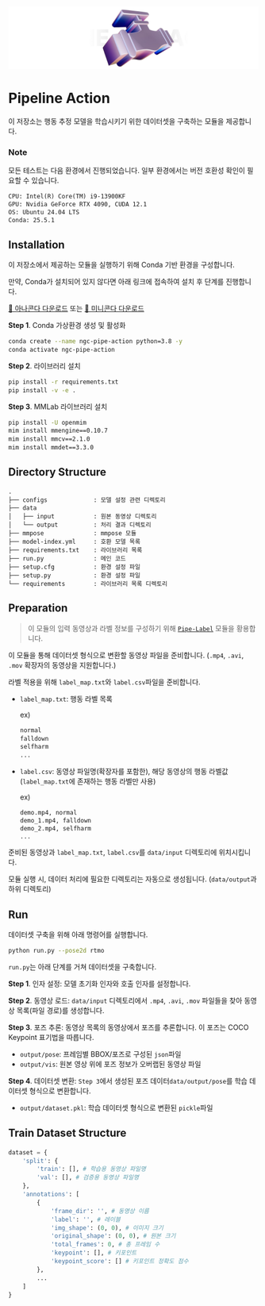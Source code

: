 ![thumbnail](./thumb.png)

# Pipeline Action

이 저장소는 행동 추정 모델을 학습시키기 위한 데이터셋을 구축하는 모듈을 제공합니다.

### Note

모든 테스트는 다음 환경에서 진행되었습니다. 일부 환경에서는 버전 호환성 확인이 필요할 수 있습니다.

    CPU: Intel(R) Core(TM) i9-13900KF
    GPU: Nvidia GeForce RTX 4090, CUDA 12.1
    OS: Ubuntu 24.04 LTS
    Conda: 25.5.1

## Installation

이 저장소에서 제공하는 모듈을 실행하기 위해 Conda 기반 환경을 구성합니다.

만약, Conda가 설치되어 있지 않다면 아래 링크에 접속하여 설치 후 단계를 진행합니다.

[🔗 아나콘다 다운로드](https://www.anaconda.com/download/success) 또는 [🔗 미니콘다 다운로드](https://www.anaconda.com/docs/getting-started/miniconda/main)

**Step 1**. Conda 가상환경 생성 및 활성화

```bash
conda create --name ngc-pipe-action python=3.8 -y
conda activate ngc-pipe-action
```

**Step 2**. 라이브러리 설치

```bash
pip install -r requirements.txt
pip install -v -e .
```

**Step 3**. MMLab 라이브러리 설치

```bash
pip install -U openmim
mim install mmengine==0.10.7
mim install mmcv==2.1.0
mim install mmdet==3.3.0
```

## Directory Structure

```
.
├── configs             : 모델 설정 관련 디렉토리
├── data
│   ├── input           : 원본 동영상 디렉토리
│   └── output          : 처리 결과 디렉토리
├── mmpose              : mmpose 모듈
├── model-index.yml     : 호환 모델 목록
├── requirements.txt    : 라이브러리 목록
├── run.py              : 메인 코드
├── setup.cfg           : 환경 설정 파일
├── setup.py            : 환경 설정 파일
└── requirements        : 라이브러리 목록 디렉토리
```

## Preparation

> 이 모듈의 입력 동영상과 라벨 정보를 구성하기 위해 [`Pipe-Label`](https://github.com/DGU-NEXT-GEN-CCTV/Pipe-Label) 모듈을 황용합니다.

이 모듈을 통해 데이터셋 형식으로 변환할 동영상 파일을 준비합니다. (`.mp4`, `.avi`, `.mov` 확장자의 동영상을 지원합니다.)

라벨 적용을 위해 `label_map.txt`와 `label.csv`파일을 준비합니다.

-   `label_map.txt`: 행동 라벨 목록

    ex)

    ```txt
    normal
    falldown
    selfharm
    ...
    ```

-   `label.csv`: 동영상 파일명(확장자를 포함한), 해당 동영상의 행동 라벨값(`label_map.txt`에 존재하는 행동 라벨만 사용)

    ex)

    ```csv
    demo.mp4, normal
    demo_1.mp4, falldown
    demo_2.mp4, selfharm
    ...
    ```

준비된 동영상과 `label_map.txt`, `label.csv`를 `data/input` 디렉토리에 위치시킵니다.

모듈 실행 시, 데이터 처리에 필요한 디렉토리는 자동으로 생성됩니다. (`data/output`과 하위 디렉토리)

## Run

데이터셋 구축을 위해 아래 명령어를 실행합니다.

```bash
python run.py --pose2d rtmo
```

`run.py`는 아래 단계를 거쳐 데이터셋을 구축합니다.

**Step 1**. 인자 설정: 모델 초기화 인자와 호출 인자를 설정합니다.

**Step 2**. 동영상 로드: `data/input` 디렉토리에서 `.mp4`, `.avi`, `.mov` 파일들을 찾아 동영상 목록(파일 경로)를 생성합니다.

**Step 3**. 포즈 추론: 동영상 목록의 동영상에서 포즈를 추론합니다. 이 포즈는 COCO Keypoint 표기법을 따릅니다.

-   `output/pose`: 프레임별 BBOX/포즈로 구성된 `json`파일
-   `output/vis`: 원본 영상 위에 포즈 정보가 오버랩된 동영상 파일

**Step 4**. 데이터셋 변환: `Step 3`에서 생성된 포즈 데이터`data/output/pose`를 학습 데이터셋 형식으로 변환합니다.

-   `output/dataset.pkl`: 학습 데이터셋 형식으로 변환된 `pickle`파일

## Train Dataset Structure

```python
dataset = {
    'split': {
        'train': [], # 학습용 동영상 파일명
        'val': [], # 검증용 동영상 파일명
    },
    'annotations': [
        {
            'frame_dir': '', # 동영상 이름
            'label': '', # 레이블
            'img_shape': (0, 0), # 이미지 크기
            'original_shape': (0, 0), # 원본 크기
            'total_frames': 0, # 총 프레임 수
            'keypoint': [], # 키포인트
            'keypoint_score': [] # 키포인트 정확도 점수
        },
        ...
    ]
}
```
